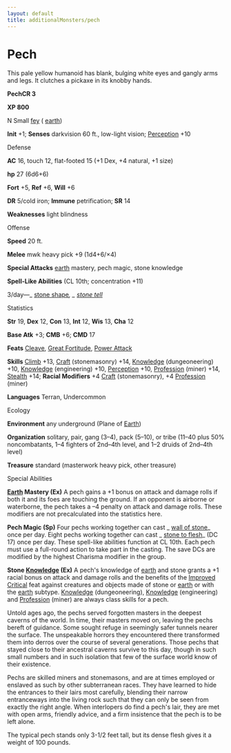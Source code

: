 ```yaml
---
layout: default
title: additionalMonsters/pech
---
```

# Pech

This pale yellow humanoid has blank, bulging white eyes and gangly arms and legs. It clutches a pickaxe in its knobby hands.

**PechCR 3**

**XP 800**

N Small [fey](monsters/creatureTypes#_fey) ( [earth](monsters/creatureTypes#_earth-subtype))

**Init** +1; **Senses** darkvision 60 ft., low-light vision; [Perception](additionalMonsters/../skills/perception#_perception) +10

Defense

**AC** 16, touch 12, flat-footed 15 (+1 Dex, +4 natural, +1 size)

**hp** 27 (6d6+6)

**Fort** +5, **Ref** +6, **Will** +6

**DR** 5/cold iron; **Immune** petrification; **SR** 14

**Weaknesses** light blindness

Offense

**Speed** 20 ft.

**Melee** mwk heavy pick +9 (1d4+6/×4)

**Special Attacks** [earth](monsters/creatureTypes#_earth-subtype) mastery, pech magic, stone knowledge

**Spell-Like Abilities** (CL 10th; concentration +11)

3/day—_ [stone shape](additionalMonsters/../spells/stoneShape#_stone-shape)_, _ [stone tell](additionalMonsters/../spells/stoneTell#_stone-tell)_

Statistics

**Str** 19, **Dex** 12, **Con** 13, **Int** 12, **Wis** 13, **Cha** 12

**Base Atk** +3; **CMB** +6; **CMD** 17

**Feats** [Cleave](additionalMonsters/../feats#_cleave), [Great Fortitude](additionalMonsters/../feats#_great-fortitude), [Power Attack](additionalMonsters/../feats#_power-attack)

**Skills** [Climb](additionalMonsters/../skills/climb#_climb) +13, [Craft](additionalMonsters/../skills/craft#_craft) (stonemasonry) +14, [Knowledge](additionalMonsters/../skills/knowledge#_knowledge) (dungeoneering) +10, [Knowledge](additionalMonsters/../skills/knowledge#_knowledge) (engineering) +10, [Perception](additionalMonsters/../skills/perception#_perception) +10, [Profession](additionalMonsters/../skills/profession#_profession) (miner) +14, [Stealth](additionalMonsters/../skills/stealth#_stealth) +14; **Racial Modifiers** +4 [Craft](additionalMonsters/../skills/craft#_craft) (stonemasonry), +4 [Profession](additionalMonsters/../skills/profession#_profession) (miner)

**Languages** Terran, Undercommon

Ecology

**Environment** any underground (Plane of [Earth](monsters/creatureTypes#_earth-subtype))

**Organization** solitary, pair, gang (3–4), pack (5–10), or tribe (11–40 plus 50% noncombatants, 1–4 fighters of 2nd–4th level, and 1–2 druids of 2nd–4th level)

**Treasure** standard (masterwork heavy pick, other treasure)

Special Abilities

**[Earth](monsters/creatureTypes#_earth-subtype) Mastery (Ex)** A pech gains a +1 bonus on attack and damage rolls if both it and its foes are touching the ground. If an opponent is airborne or waterborne, the pech takes a –4 penalty on attack and damage rolls. These modifiers are not precalculated into the statistics here.

**Pech Magic (Sp)** Four pechs working together can cast _ [wall of stone](additionalMonsters/../spells/wallOfStone#_wall-of-stone)_ once per day. Eight pechs working together can cast _ [stone to flesh](additionalMonsters/../spells/stoneToFlesh#_stone-to-flesh)_ (DC 17) once per day. These spell-like abilities function at CL 10th. Each pech must use a full-round action to take part in the casting. The save DCs are modified by the highest Charisma modifier in the group.

**Stone [Knowledge](additionalMonsters/../skills/knowledge#_knowledge) (Ex)** A pech's knowledge of [earth](monsters/creatureTypes#_earth-subtype) and stone grants a +1 racial bonus on attack and damage rolls and the benefits of the [Improved Critical](additionalMonsters/../feats#_improved-critical) feat against creatures and objects made of stone or [earth](monsters/creatureTypes#_earth-subtype) or with the [earth](monsters/creatureTypes#_earth-subtype) subtype. [Knowledge](additionalMonsters/../skills/knowledge#_knowledge) (dungeoneering), [Knowledge](additionalMonsters/../skills/knowledge#_knowledge) (engineering) and [Profession](additionalMonsters/../skills/profession#_profession) (miner) are always class skills for a pech.

Untold ages ago, the pechs served forgotten masters in the deepest caverns of the world. In time, their masters moved on, leaving the pechs bereft of guidance. Some sought refuge in seemingly safer tunnels nearer the surface. The unspeakable horrors they encountered there transformed them into derros over the course of several generations. Those pechs that stayed close to their ancestral caverns survive to this day, though in such small numbers and in such isolation that few of the surface world know of their existence.

Pechs are skilled miners and stonemasons, and are at times employed or enslaved as such by other subterranean races. They have learned to hide the entrances to their lairs most carefully, blending their narrow entranceways into the living rock such that they can only be seen from exactly the right angle. When interlopers do find a pech's lair, they are met with open arms, friendly advice, and a firm insistence that the pech is to be left alone.

The typical pech stands only 3-1/2 feet tall, but its dense flesh gives it a weight of 100 pounds.

